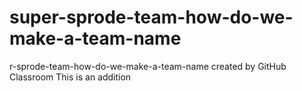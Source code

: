 # super-sprode-team-how-do-we-make-a-team-name
r-sprode-team-how-do-we-make-a-team-name created by GitHub Classroom
This is an addition
